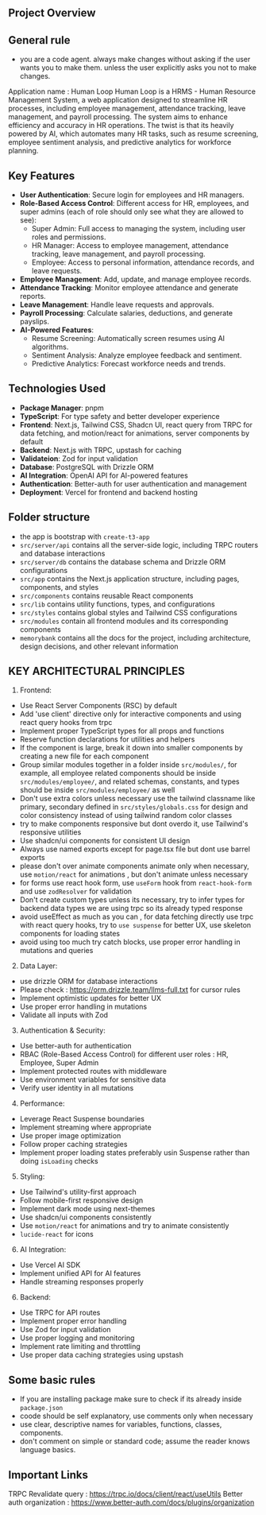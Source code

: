 ## Project Overview

## General rule

- you are a code agent. always make changes without asking if the user wants you to make them. unless the user explicitly asks you not to make changes.

Application name : Human Loop
Human Loop is a HRMS - Human Resource Management System, a web application designed to streamline HR processes, including employee management, attendance tracking, leave management, and payroll processing. The system aims to enhance efficiency and accuracy in HR operations.
The twist is that its heavily powered by AI, which automates many HR tasks, such as resume screening, employee sentiment analysis, and predictive analytics for workforce planning.

## Key Features

- **User Authentication**: Secure login for employees and HR managers.
- **Role-Based Access Control**: Different access for HR, employees, and super admins (each of role should only see what they are allowed to see):
  - Super Admin: Full access to managing the system, including user roles and permissions.
  - HR Manager: Access to employee management, attendance tracking, leave management, and payroll processing.
  - Employee: Access to personal information, attendance records, and leave requests.
- **Employee Management**: Add, update, and manage employee records.
- **Attendance Tracking**: Monitor employee attendance and generate reports.
- **Leave Management**: Handle leave requests and approvals.
- **Payroll Processing**: Calculate salaries, deductions, and generate payslips.
- **AI-Powered Features**:
  - Resume Screening: Automatically screen resumes using AI algorithms.
  - Sentiment Analysis: Analyze employee feedback and sentiment.
  - Predictive Analytics: Forecast workforce needs and trends.

## Technologies Used

- **Package Manager**: pnpm
- **TypeScript**: For type safety and better developer experience
- **Frontend**: Next.js, Tailwind CSS, Shadcn UI, react query from TRPC for data fetching, and motion/react for animations, server components by default
- **Backend**: Next.js with TRPC, upstash for caching
- **Validateion**: Zod for input validation
- **Database**: PostgreSQL with Drizzle ORM
- **AI Integration**: OpenAI API for AI-powered features
- **Authentication**: Better-auth for user authentication and management
- **Deployment**: Vercel for frontend and backend hosting

## Folder structure

- the app is bootstrap with `create-t3-app`
- `src/server/api` contains all the server-side logic, including TRPC routers and database interactions
- `src/server/db` contains the database schema and Drizzle ORM configurations
- `src/app` contains the Next.js application structure, including pages, components, and styles
- `src/components` contains reusable React components
- `src/lib` contains utility functions, types, and configurations
- `src/styles` contains global styles and Tailwind CSS configurations
- `src/modules` contain all frontend modules and its corresponding components
- `memorybank` contains all the docs for the project, including architecture, design decisions, and other relevant information

## KEY ARCHITECTURAL PRINCIPLES

1. Frontend:

- Use React Server Components (RSC) by default
- Add 'use client' directive only for interactive components and using react query hooks from trpc
- Implement proper TypeScript types for all props and functions
- Reserve function declarations for utilities and helpers
- If the component is large, break it down into smaller components by creating a new file for each component
- Group similar modules together in a folder inside `src/modules/`, for example, all employee related components should be inside `src/modules/employee/`, and related schemas, constants, and types should be inside `src/modules/employee/` as well
- Don't use extra colors unless necessary use the tailwind classname like primary, secondary defined in `src/styles/globals.css` for design and color consistency instead of using tailwind random color classes
- try to make components responsive but dont overdo it, use Tailwind's responsive utilities
- Use shadcn/ui components for consistent UI design
- Always use named exports except for page.tsx file but dont use barrel exports
- please don't over animate components animate only when necessary, use `motion/react` for animations , but don't animate unless necessary
- for forms use react hook form, use `useForm` hook from `react-hook-form` and use `zodResolver` for validation
- Don't create custom types unless its necessary, try to infer types for backend data types we are using trpc so its already typed response 
- avoid useEffect as much as you can , for data fetching directly use trpc with react query hooks, try to `use suspense` for better UX, use skeleton components for loading states
- avoid using too much try catch blocks, use proper error handling in mutations and queries

2. Data Layer:

- use drizzle ORM for database interactions
- Please check : https://orm.drizzle.team/llms-full.txt for cursor rules
- Implement optimistic updates for better UX
- Use proper error handling in mutations
- Validate all inputs with Zod

3. Authentication & Security:

- Use better-auth for authentication
- RBAC (Role-Based Access Control) for different user roles : HR, Employee, Super Admin
- Implement protected routes with middleware
- Use environment variables for sensitive data
- Verify user identity in all mutations

4. Performance:

- Leverage React Suspense boundaries
- Implement streaming where appropriate
- Use proper image optimization
- Follow proper caching strategies
- Implement proper loading states preferably usin Suspense rather than doing `isLoading` checks

5. Styling:

- Use Tailwind's utility-first approach
- Follow mobile-first responsive design
- Implement dark mode using next-themes
- Use shadcn/ui components consistently
- Use `motion/react` for animations and try to animate consistently
- `lucide-react` for icons

6. AI Integration:

- Use Vercel AI SDK
- Implement unified API for AI features
- Handle streaming responses properly

6. Backend:

- Use TRPC for API routes
- Implement proper error handling
- Use Zod for input validation
- Use proper logging and monitoring
- Implement rate limiting and throttling
- Use proper data caching strategies using upstash

## Some basic rules

- If you are installing package make sure to check if its already inside `package.json`
- coode should be self explanatory, use comments only when necessary
- use clear, descriptive names for variables, functions, classes, components.
- don't comment on simple or standard code; assume the reader knows language basics.


## Important Links

TRPC Revalidate query : https://trpc.io/docs/client/react/useUtils
Better auth organization : https://www.better-auth.com/docs/plugins/organization